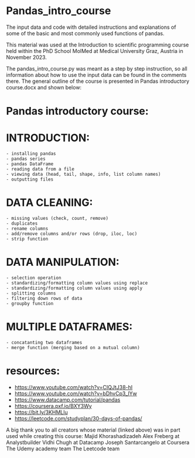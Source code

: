 # Pandas_intro_course
The input data and code with detailed instructions and explanations of some of the basic and most commonly used functions of pandas.

This material was used at the  Introduction to scientific programming course held within the PhD School MolMed at Medical University Graz, Austria in November 2023.


The pandas_intro_course.py was meant as a step by step instruction, so all information about how to use the input data can be found in the comments there. The general outline of the course is presented in Pandas introductory course.docx and shown below:

# Pandas introductory course:

# INTRODUCTION: 
	- installing pandas
	- pandas series
	- pandas DataFrame
	- reading data from a file
	- viewing data (head, tail, shape, info, list column names)
	- outputting files

# DATA CLEANING:
	- missing values (check, count, remove)
	- duplicates
	- rename columns
	- add/remove columns and/or rows (drop, iloc, loc)
	- strip function

# DATA MANIPULATION:
	- selection operation 
	- standardizing/formatting column values using replace
	- standardizing/formatting column values using apply
	- splitting columns
	- filtering down rows of data
	- groupby function

# MULTIPLE DATAFRAMES:
	- concatanting two dataframes
	- merge function (merging based on a mutual column)

# resources:
- https://www.youtube.com/watch?v=CIQJtJ38-hI
- https://www.youtube.com/watch?v=bDhvCp3_lYw
- https://www.datacamp.com/tutorial/pandas
- https://coursera.pxf.io/BXY3Wy
- https://bit.ly/3KHMLlu
- https://leetcode.com/studyplan/30-days-of-pandas/


A big thank you to all creators whose material (linked above) was in part used while creating this course: 
Majid Khorashadizadeh
Alex Freberg at Analystbuilder
Vidhi Chugh at Datacamp
Joseph Santarcangelo at Coursera
The Udemy academy team
The Leetcode team
